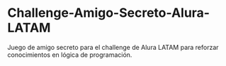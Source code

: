 # Challenge-Amigo-Secreto-Alura-LATAM
Juego de amigo secreto para el challenge de Alura LATAM para reforzar conocimientos en lógica de programación.
